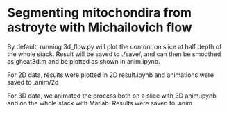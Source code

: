 # Segmenting mitochondira from astroyte with Michailovich flow

By default, running 3d_flow.py will plot the contour on slice at half depth of the whole stack.
Result will be saved to ./save/, and can then be smoothed as gheat3d.m and be plotted as shown in anim.ipynb.




For 2D data, results were plotted in 2D result.ipynb and animations were saved to .anim/2d

For 3D data, we animated the process both on a slice with 3D anim.ipynb and on the whole stack with Matlab. Results were saved to .anim.


